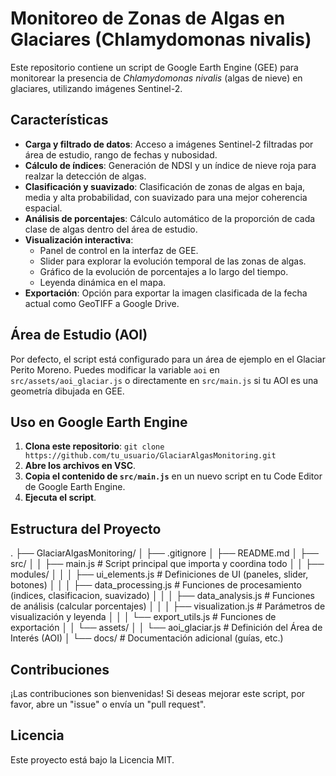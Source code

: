 # Monitoreo de Zonas de Algas en Glaciares (Chlamydomonas nivalis)

Este repositorio contiene un script de Google Earth Engine (GEE) para monitorear la presencia de *Chlamydomonas nivalis* (algas de nieve) en glaciares, utilizando imágenes Sentinel-2.

## Características

- **Carga y filtrado de datos**: Acceso a imágenes Sentinel-2 filtradas por área de estudio, rango de fechas y nubosidad.
- **Cálculo de índices**: Generación de NDSI y un índice de nieve roja para realzar la detección de algas.
- **Clasificación y suavizado**: Clasificación de zonas de algas en baja, media y alta probabilidad, con suavizado para una mejor coherencia espacial.
- **Análisis de porcentajes**: Cálculo automático de la proporción de cada clase de algas dentro del área de estudio.
- **Visualización interactiva**:
    - Panel de control en la interfaz de GEE.
    - Slider para explorar la evolución temporal de las zonas de algas.
    - Gráfico de la evolución de porcentajes a lo largo del tiempo.
    - Leyenda dinámica en el mapa.
- **Exportación**: Opción para exportar la imagen clasificada de la fecha actual como GeoTIFF a Google Drive.

## Área de Estudio (AOI)

Por defecto, el script está configurado para un área de ejemplo en el Glaciar Perito Moreno. Puedes modificar la variable `aoi` en `src/assets/aoi_glaciar.js` o directamente en `src/main.js` si tu AOI es una geometría dibujada en GEE.

## Uso en Google Earth Engine

1.  **Clona este repositorio**:
    `git clone https://github.com/tu_usuario/GlaciarAlgasMonitoring.git`
2.  **Abre los archivos en VSC**.
3.  **Copia el contenido de `src/main.js`** en un nuevo script en tu Code Editor de Google Earth Engine.
4.  **Ejecuta el script**.

## Estructura del Proyecto
.
├── GlaciarAlgasMonitoring/
│   ├── .gitignore
│   ├── README.md
│   ├── src/
│   │   ├── main.js                  # Script principal que importa y coordina todo
│   │   ├── modules/
│   │   │   ├── ui_elements.js       # Definiciones de UI (paneles, slider, botones)
│   │   │   ├── data_processing.js   # Funciones de procesamiento (indices, clasificacion, suavizado)
│   │   │   ├── data_analysis.js     # Funciones de análisis (calcular porcentajes)
│   │   │   ├── visualization.js     # Parámetros de visualización y leyenda
│   │   │   └── export_utils.js      # Funciones de exportación
│   │   └── assets/
│   │       └── aoi_glaciar.js       # Definición del Área de Interés (AOI)
│   └── docs/                        # Documentación adicional (guías, etc.)

## Contribuciones
¡Las contribuciones son bienvenidas! Si deseas mejorar este script, por favor, abre un "issue" o envía un "pull request".

## Licencia
Este proyecto está bajo la Licencia MIT.